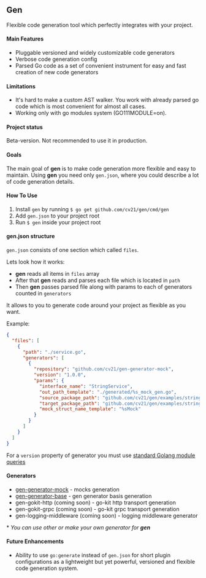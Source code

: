 Gen
--
Flexible code generation tool which perfectly integrates with your project.

#### Main Features
- Pluggable versioned and widely customizable code generators
- Verbose code generation config
- Parsed Go code as a set of convenient instrument for easy and fast creation of new code generators

#### Limitations
- It's hard to make a custom AST walker. You work with already parsed go code which is most convenient for almost all cases.
- Working only with go modules system (GO111MODULE=on).

#### Project status
Beta-version. Not recommended to use it in production.

#### Goals
The main goal of __gen__ is to make code generation more flexible and easy to maintain. 
Using __gen__ you need only `gen.json`, where you could describe a lot of code generation details.

#### How To Use

1. Install `gen` by running `$ go get github.com/cv21/gen/cmd/gen`
2. Add `gen.json` to your project root
3. Run `$ gen` inside your project root

#### gen.json structure

`gen.json` consists of one section which called `files`.

Lets look how it works: 
- __gen__ reads all items in `files` array
- After that __gen__ reads and parses each file which is located in `path`
- Then __gen__ passes parsed file along with params to each of generators counted in `generators`

It allows to you to generate code around your project as flexible as you want. 

Example:

```json
{
  "files": [
    {
      "path": "./service.go",
      "generators": [
        {
          "repository": "github.com/cv21/gen-generator-mock",
          "version": "1.0.0",
          "params": {
            "interface_name": "StringService",
            "out_path_template": "./generated/%s_mock_gen.go",
            "source_package_path": "github.com/cv21/gen/examples/stringsvc",
            "target_package_path": "github.com/cv21/gen/examples/stringsvc/generated",
            "mock_struct_name_template": "%sMock"
          }
        }
      ]
    }
  ]
}

```

For a `version` property of generator you must use [standard Golang module queries](https://tip.golang.org/cmd/go/#hdr-Module_queries)

#### Generators

- [gen-generator-mock](https://github.com/cv21/gen-generator-mock) - mocks generation
- [gen-generator-base](https://github.com/cv21/gen-generator-base) - gen generator basis generation
- gen-gokit-http (coming soon) - go-kit http transport generation
- gen-gokit-grpc (coming soon) - go-kit grpc transport generation
- gen-logging-middleware (coming soon) - logging middleware generator

\* *You can use other or make your own generator for __gen__*

#### Future Enhancements

- Ability to use `go:generate` instead of `gen.json` for short plugin configurations as a lightweight but yet powerful, versioned and flexible code generation system.
